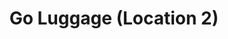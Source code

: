 ---
title: "Go Luggage (Location 2)"
url: /orlando/go-luggage-location-2/
shop: Taschen & Koffer
---